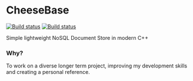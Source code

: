 CheeseBase
==========

[![Build status](https://ci.appveyor.com/api/projects/status/me386u09otk6xmjc?svg=true)](https://ci.appveyor.com/project/mcheese/cheesebase)
[![Build status](https://travis-ci.org/mcheese/cheesebase.svg)](https://travis-ci.org/mcheese/cheesebase)

Simple lightweight NoSQL Document Store in modern C++

### Why?
To work on a diverse longer term project, improving my development skills and creating a personal reference.
